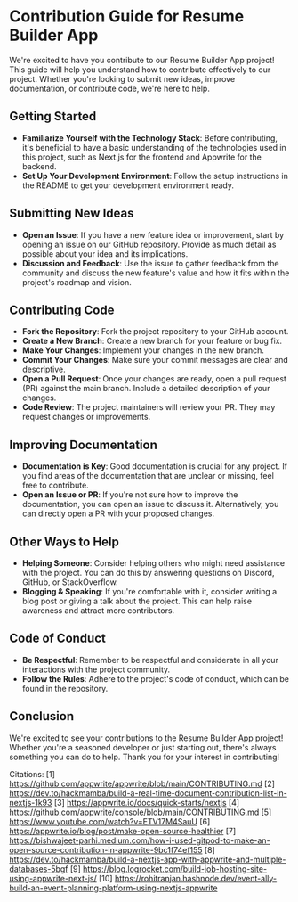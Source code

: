 # Contribution Guide for Resume Builder App

We're excited to have you contribute to our Resume Builder App project! This guide will help you understand how to contribute effectively to our project. Whether you're looking to submit new ideas, improve documentation, or contribute code, we're here to help.

## Getting Started

- **Familiarize Yourself with the Technology Stack**: Before contributing, it's beneficial to have a basic understanding of the technologies used in this project, such as Next.js for the frontend and Appwrite for the backend.
- **Set Up Your Development Environment**: Follow the setup instructions in the README to get your development environment ready.

## Submitting New Ideas

- **Open an Issue**: If you have a new feature idea or improvement, start by opening an issue on our GitHub repository. Provide as much detail as possible about your idea and its implications.
- **Discussion and Feedback**: Use the issue to gather feedback from the community and discuss the new feature's value and how it fits within the project's roadmap and vision.

## Contributing Code

- **Fork the Repository**: Fork the project repository to your GitHub account.
- **Create a New Branch**: Create a new branch for your feature or bug fix.
- **Make Your Changes**: Implement your changes in the new branch.
- **Commit Your Changes**: Make sure your commit messages are clear and descriptive.
- **Open a Pull Request**: Once your changes are ready, open a pull request (PR) against the main branch. Include a detailed description of your changes.
- **Code Review**: The project maintainers will review your PR. They may request changes or improvements.

## Improving Documentation

- **Documentation is Key**: Good documentation is crucial for any project. If you find areas of the documentation that are unclear or missing, feel free to contribute.
- **Open an Issue or PR**: If you're not sure how to improve the documentation, you can open an issue to discuss it. Alternatively, you can directly open a PR with your proposed changes.

## Other Ways to Help

- **Helping Someone**: Consider helping others who might need assistance with the project. You can do this by answering questions on Discord, GitHub, or StackOverflow.
- **Blogging & Speaking**: If you're comfortable with it, consider writing a blog post or giving a talk about the project. This can help raise awareness and attract more contributors.

## Code of Conduct

- **Be Respectful**: Remember to be respectful and considerate in all your interactions with the project community.
- **Follow the Rules**: Adhere to the project's code of conduct, which can be found in the repository.

## Conclusion

We're excited to see your contributions to the Resume Builder App project! Whether you're a seasoned developer or just starting out, there's always something you can do to help. Thank you for your interest in contributing!

Citations:
[1] https://github.com/appwrite/appwrite/blob/main/CONTRIBUTING.md
[2] https://dev.to/hackmamba/build-a-real-time-document-contribution-list-in-nextjs-1k93
[3] https://appwrite.io/docs/quick-starts/nextjs
[4] https://github.com/appwrite/console/blob/main/CONTRIBUTING.md
[5] https://www.youtube.com/watch?v=ETV17M4SauU
[6] https://appwrite.io/blog/post/make-open-source-healthier
[7] https://bishwajeet-parhi.medium.com/how-i-used-gitpod-to-make-an-open-source-contribution-in-appwrite-9bc1f74ef155
[8] https://dev.to/hackmamba/build-a-nextjs-app-with-appwrite-and-multiple-databases-5bgf
[9] https://blog.logrocket.com/build-job-hosting-site-using-appwrite-next-js/
[10] https://rohitranjan.hashnode.dev/event-ally-build-an-event-planning-platform-using-nextjs-appwrite